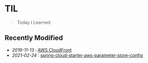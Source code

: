 # TIL

> Today I Learned

## Recently Modified

- *2019-11-13* : [AWS CloudFront](aws/cloudfront)
- *2021-02-24* : [spring-cloud-starter-aws-parameter-store-config](aws/parameter-store-config/README.md)
